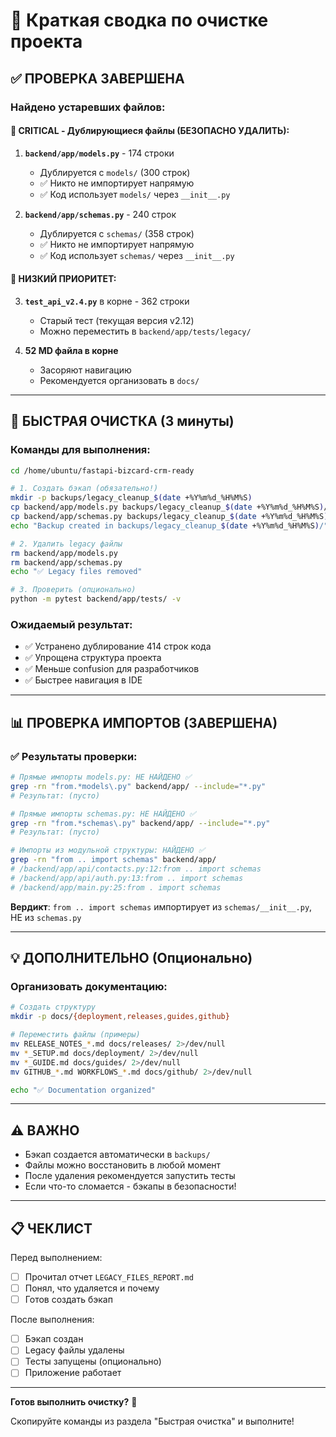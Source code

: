 # 🎯 Краткая сводка по очистке проекта

## ✅ ПРОВЕРКА ЗАВЕРШЕНА

### Найдено устаревших файлов:

#### 🔴 CRITICAL - Дублирующиеся файлы (БЕЗОПАСНО УДАЛИТЬ):

1. **`backend/app/models.py`** - 174 строки
   - Дублируется с `models/` (300 строк)
   - ✅ Никто не импортирует напрямую
   - ✅ Код использует `models/` через `__init__.py`
   
2. **`backend/app/schemas.py`** - 240 строк
   - Дублируется с `schemas/` (358 строк)
   - ✅ Никто не импортирует напрямую
   - ✅ Код использует `schemas/` через `__init__.py`

#### 📝 НИЗКИЙ ПРИОРИТЕТ:

3. **`test_api_v2.4.py`** в корне - 362 строки
   - Старый тест (текущая версия v2.12)
   - Можно переместить в `backend/app/tests/legacy/`

4. **52 MD файла в корне**
   - Засоряют навигацию
   - Рекомендуется организовать в `docs/`

---

## 🚀 БЫСТРАЯ ОЧИСТКА (3 минуты)

### Команды для выполнения:

```bash
cd /home/ubuntu/fastapi-bizcard-crm-ready

# 1. Создать бэкап (обязательно!)
mkdir -p backups/legacy_cleanup_$(date +%Y%m%d_%H%M%S)
cp backend/app/models.py backups/legacy_cleanup_$(date +%Y%m%d_%H%M%S)/
cp backend/app/schemas.py backups/legacy_cleanup_$(date +%Y%m%d_%H%M%S)/
echo "Backup created in backups/legacy_cleanup_$(date +%Y%m%d_%H%M%S)/"

# 2. Удалить legacy файлы
rm backend/app/models.py
rm backend/app/schemas.py
echo "✅ Legacy files removed"

# 3. Проверить (опционально)
python -m pytest backend/app/tests/ -v
```

### Ожидаемый результат:

- ✅ Устранено дублирование 414 строк кода
- ✅ Упрощена структура проекта
- ✅ Меньше confusion для разработчиков
- ✅ Быстрее навигация в IDE

---

## 📊 ПРОВЕРКА ИМПОРТОВ (ЗАВЕРШЕНА)

### ✅ Результаты проверки:

```bash
# Прямые импорты models.py: НЕ НАЙДЕНО ✅
grep -rn "from.*models\.py" backend/app/ --include="*.py"
# Результат: (пусто)

# Прямые импорты schemas.py: НЕ НАЙДЕНО ✅
grep -rn "from.*schemas\.py" backend/app/ --include="*.py"
# Результат: (пусто)

# Импорты из модульной структуры: НАЙДЕНО ✅
grep -rn "from .. import schemas" backend/app/
# /backend/app/api/contacts.py:12:from .. import schemas
# /backend/app/api/auth.py:13:from .. import schemas
# /backend/app/main.py:25:from . import schemas
```

**Вердикт**: `from .. import schemas` импортирует из `schemas/__init__.py`, НЕ из `schemas.py`

---

## 💡 ДОПОЛНИТЕЛЬНО (Опционально)

### Организовать документацию:

```bash
# Создать структуру
mkdir -p docs/{deployment,releases,guides,github}

# Переместить файлы (примеры)
mv RELEASE_NOTES_*.md docs/releases/ 2>/dev/null
mv *_SETUP.md docs/deployment/ 2>/dev/null
mv *_GUIDE.md docs/guides/ 2>/dev/null
mv GITHUB_*.md WORKFLOWS_*.md docs/github/ 2>/dev/null

echo "✅ Documentation organized"
```

---

## ⚠️ ВАЖНО

- Бэкап создается автоматически в `backups/`
- Файлы можно восстановить в любой момент
- После удаления рекомендуется запустить тесты
- Если что-то сломается - бэкапы в безопасности!

---

## 📋 ЧЕКЛИСТ

Перед выполнением:
- [ ] Прочитал отчет `LEGACY_FILES_REPORT.md`
- [ ] Понял, что удаляется и почему
- [ ] Готов создать бэкап

После выполнения:
- [ ] Бэкап создан
- [ ] Legacy файлы удалены
- [ ] Тесты запущены (опционально)
- [ ] Приложение работает

---

**Готов выполнить очистку?** 🚀

Скопируйте команды из раздела "Быстрая очистка" и выполните!





